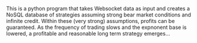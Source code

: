 


This is a python program that takes Websocket data as input and creates a NoSQL database of strategies assuming strong bear market conditions and infinite credit. Within these (very strong) assumptions, profits can be guaranteed. As the frequency of trading slows and the expnonent base is lowered, a profitable and reasonable long term strategy emerges...
